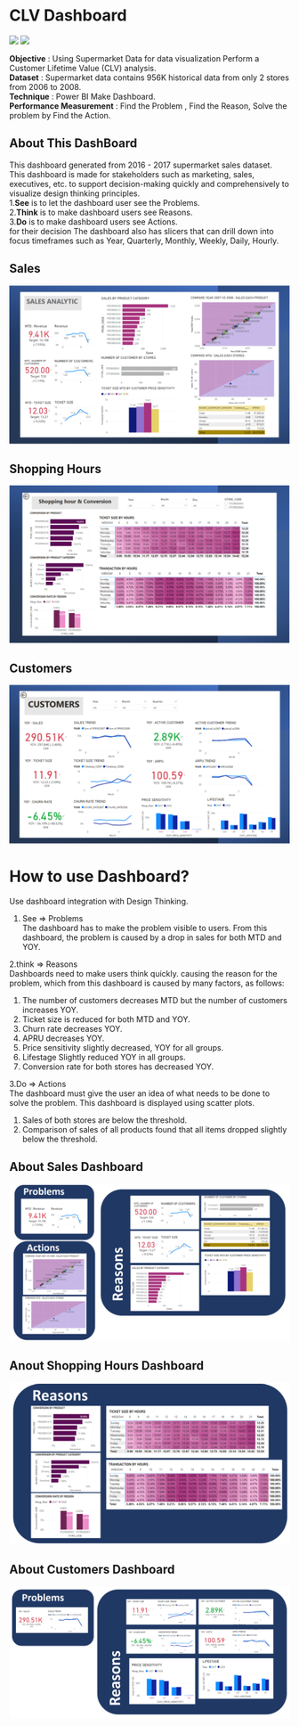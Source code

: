 # CLV Dashboard
[![](https://img.shields.io/badge/-Power--BI-blue)](#) [![](https://img.shields.io/badge/-Dashboard-green)](#)  
  
**Objective**	: Using Supermarket Data for data visualization Perform a Customer Lifetime Value (CLV) analysis.  
**Dataset** :	Supermarket data contains 956K historical data from only 2 stores from 2006 to 2008.  
**Technique**	: Power BI Make Dashboard.  
**Performance Measurement**	: Find the Problem , Find the Reason, Solve the problem by Find the Action.  
  
## About This DashBoard
This dashboard generated from 2016 - 2017 supermarket sales dataset.  
This dashboard is made for stakeholders such as marketing, sales, executives, etc. to support decision-making quickly and comprehensively to visualize design thinking principles.  
1.**See** is to let the dashboard user see the Problems.  
2.**Think** is to make dashboard users see Reasons.  
3.**Do** is to make dashboard users see Actions.  
for their decision The dashboard also has slicers that can drill down into focus timeframes such as Year, Quarterly, Monthly, Weekly, Daily, Hourly.  
  
  
## Sales
![SALES ANALYTIC](./SALES_ANALYTIC_1.png)

## Shopping Hours
![Shopping_hour&Conversion](./Shopping_hour&Conversion_2.png)

## Customers
![customers](./CUSTOMERS_3.png)

# How to use Dashboard? 
Use dashboard integration with Design Thinking.  
1. See => Problems  
The dashboard has to make the problem visible to users. From this dashboard, the problem is caused by a drop in sales for both MTD and YOY.  
  
2.think => Reasons  
Dashboards need to make users think quickly. causing the reason for the problem, which from this dashboard is caused by many factors, as follows:  
1. The number of customers decreases MTD but the number of customers increases YOY.    
2. Ticket size is reduced for both MTD and YOY.  
3. Churn rate decreases YOY.  
4. APRU decreases YOY.  
5. Price sensitivity slightly decreased, YOY for all groups.  
6. Lifestage Slightly reduced YOY in all groups.  
7. Conversion rate for both stores has decreased YOY.  
  
3.Do => Actions  
The dashboard must give the user an idea of ​​what needs to be done to solve the problem. This dashboard is displayed using scatter plots.  
1. Sales of both stores are below the threshold.  
2. Comparison of sales of all products found that all items dropped slightly below the threshold.  

## About Sales Dashboard
![SALES ANALYTIC](./DT_SALES_ANALYTIC_1.png)

## Anout Shopping Hours Dashboard
![Shopping_hour&Conversion](./DT_Shopping_hour&Conversion_2.png)

## About Customers Dashboard
![customers](./DT_CUSTOMERS_3.png)
